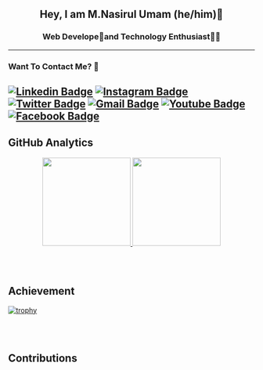 <h2 align="center"> Hey, I am M.Nasirul Umam (he/him)👋 </h2>
<h3 align="center"> Web Develope🥑and Technology Enthusiast👨‍💻 </h3>

---

### Want To Contact Me? 📱

[![Linkedin Badge](https://img.shields.io/badge/-M.Nasirul_Umam-blue?style=plastic&logo=Linkedin&logoColor=white&link=https://www.linkedin.com/in/m-nasirul-umam-9735b1214/)](https://www.linkedin.com/in/m-nasirul-umam-9735b1214/)
[![Instagram Badge](https://img.shields.io/badge/-mnasirulumam97-purple?style=plastic&logo=instagram&logoColor=white&link=https://instagram.com/mnasirulumam97/)](https://instagram.com/mnasirulumam97)
[![Twitter Badge](https://img.shields.io/badge/-mnasirulumam1-blue?style=plastic&logo=Twitter&logoColor=white&link=https://twitter.com/mnasirulumam1/)](https://twitter.com/mnasirulumam1/)
[![Gmail Badge](https://img.shields.io/badge/mnasirulumam73@gmail.com-white?style=plastic&logo=Gmail&logoColor=&link=mailto:mnasirulumam73@gmail.com)](mailto:mnasirulumam73.com)
[![Youtube Badge](https://img.shields.io/badge/-M.Nasirul_Umam-darkred?style=plastic&logo=youtube&logoColor=white&link=https://www.youtube.com/channel/UCVEOLv8cbsW-nf5HBXXvMgw)](https://www.youtube.com/channel/UCVEOLv8cbsW-nf5HBXXvMgw)
[![Facebook Badge](https://img.shields.io/badge/-M.Nasirul_Umam-blue?style=plastic&logo=Facebook&logoColor=white&link=https://facebook.com/nasirol.intelejenss)](https://www.facebook.com/nasirol.intelejenss/)
---

## GitHub Analytics
<p align="center">
<a href="https://github.com/MNasirulUmam">
  <img height="180em" src="https://github-readme-stats.vercel.app/api?username=MNasirulUmam&show_icons=true&theme=algolia&include_all_commits=true&count_private=true"/>
  <img height="180em" src="https://github-readme-stats.vercel.app/api/top-langs/?username=MNasirulUmam&theme=algolia"/>
</a>
</p>

<br><br>
## Achievement

[![trophy](https://github-profile-trophy.vercel.app/?username=MNasirulUmam&theme=juicyfresh&no-bg=false)](https://github.com/MNasirulUmam)

<br/><br/>
## Contributions

